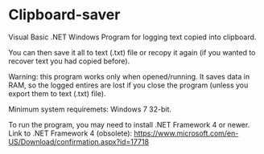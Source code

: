 # Clipboard-saver
Visual Basic .NET Windows Program for logging text copied into clipboard.

You can then save it all to text (.txt) file or recopy it again (if you wanted to recover text you had copied before).

Warning: this program works only when opened/running. It saves data in RAM, so the logged entires are lost if you close the program (unless you export them to text (.txt) file).

Minimum system requiremets: Windows 7 32-bit.

To run the program, you may need to install .NET Framework 4 or newer. Link to .NET Framework 4 (obsolete): 
https://www.microsoft.com/en-US/Download/confirmation.aspx?id=17718
